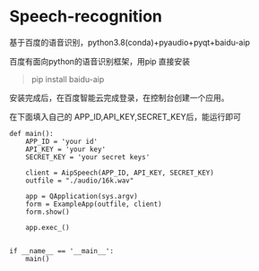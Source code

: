 # Speech-recognition
基于百度的语音识别，python3.8(conda)+pyaudio+pyqt+baidu-aip

百度有面向python的语音识别框架，用pip 直接安装

> pip install baidu-aip

安装完成后，在百度智能云完成登录，在控制台创建一个应用。

在下面填入自己的 APP_ID,API_KEY,SECRET_KEY后，能运行即可

```
def main():
    APP_ID = 'your id'
    API_KEY = 'your key'
    SECRET_KEY = 'your secret keys'

    client = AipSpeech(APP_ID, API_KEY, SECRET_KEY)
    outfile = "./audio/16k.wav"

    app = QApplication(sys.argv)
    form = ExampleApp(outfile, client)
    form.show()

    app.exec_()


if __name__ == '__main__':
    main()

```






